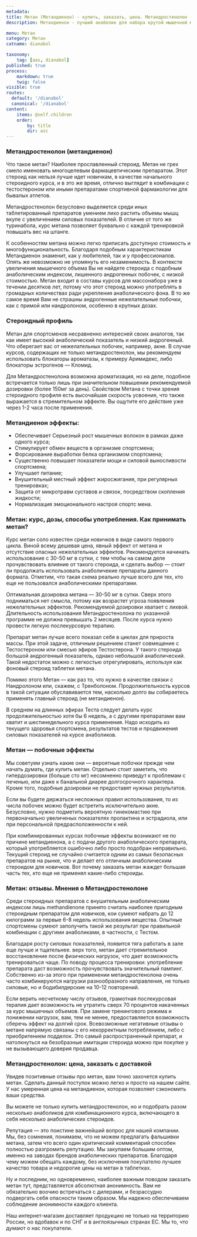 ```yaml
---
metadata:
title: Метан (Метандиенон) - купить, заказать, цена. Метандростенолон - курс, отзывы.
description: Метандиенон - лучший анаболик для набора крутой мышечной массы. Заказать по лучшей цене в интернет-магазине steroidline.com

menu: Метан
category: Метан
catname: dianabol

taxonomy:
    tag: [aas, dianabol]
published: true
process:
    markdown: true
    twig: false
visible: true
routes:
  default: '/dianabol'
  canonical: '/dianabol'
content:
    items: @self.children
    order:
        by: title
        dir: asc
---
```

### **Метандростенолон (метандиенон)**

Что такое метан? Наиболее прославленный стероид. Метан не грех смело именовать многоцелевым фармацевтическим препаратом. Этот стероид как нельзя лучше
идет новичкам, в качестве начального стероидного курса, и в это же время,
отлично выглядит в комбинации с тестостероном или иными препаратами спортивной фармакологии для бывалых атлетов.

Метандростенолон безусловно выделяется среди иных таблетированный
препаратов умением лихо растить объемы мышц вкупе с увеличением силовых
показателей. В отличие от того же туринабола, курс метана позволяет буквально с каждой тренировкой повышать вес на штанге.

К особенностям метана можно легко приписать доступную стоимость и многофункциональность. Благодаря подобным характеристикам Метандиенон знаменит, как у любителей, так и у профессионалов. Опять же невозможно
не упомянуть его незаменимость. В контексте увеличения мышечного объема Вы не найдете стероида с подобным анаболическим индексом, лишенного
андрогенных побочек, с низкой стоимостью. Метан входит в составы курсов для
массонабора уже в течении десятков лет, потому что этот стероид можно употреблять в громадных количествах ради укрепления анаболического фона. В то же самое время Вам не страшны андрогенные нежелательные побочки, как с примой или нандролоном, особенно в крупных дозах.

### Стероидный профиль

Метан для спортсменов несравненно интересней своих аналогов, так как
имеет высокий анаболический показатель и низкий андрогенный. Что оберегает вас от нежелательных побочек, например, акне. В случае курсов, содержащих не
только метандростенолон, мы рекомендуем использовать блокаторы ароматазы, к
примеру Аримидекс, либо блокаторы эстрогенов — Кломид.

Для Метандростенолона возможна ароматизация, но на деле, подобное
встречается только лишь при значительном повышении рекомендуемой дозировки (более 150мг за день). Свойством Метана с точки зрения стероидного профиля есть
высочайшая скорость усвоения, что также выражается в стремительном эффекте. Вы ощутите его действие уже через 1-2 часа после применения.

### Метандиенон эффекты:

-   Обеспечивает Серьезный рост мышечных волокон в рамках даже одного
    курса;
-   Стимулирует обмен веществ в организме спортсмена;
-   Форсирование выработки белка организмом спортсмена;
-   Существенно повышает показатели мощи и силовой выносливости
    спортсмена;
-   Улучшает питание;
-   Внушительный местный эффект жиросжигания, при регулярных
    тренировках;
-   Защита от микротравм суставов и связок, посредством скопления
    жидкости;
-   Нормализация эмоционального настроя спортс мена.

### Метан: курс, дозы, способы употребления. Как принимать метан?

Курс метан соло известен среди новичков в виде самого первого цикла.
Виной всему дешевая цена, явный эффект от метана и отсутствие опасных нежелательных эффектов. Рекомендуется начинать использование с 30-50 мг в сутки, с тем чтобы на самом деле прочувствовать влияние от такого стероида, и сделать выбор
— стоит ли продолжать использовать анаболичекие препараты данного
формата. Отметим, что такая схема реально лучше всего для тех, кто еще не пользовался анаболическими препаратами.

Оптимальная дозировка метана — 30-50 мг в сутки. Сверх этого подниматься нет смысла, потому как возрастет угроза появления нежелательных эффектов. Рекомендуемой дозировки хватает с лихвой. Длительность использования Метандростенолона по указанной программе не должна превышать 2 месяцев.
После курса нужно провести легкую послекурсовую терапию.

Препарат метан лучше всего показал себя в циклах для прироста массы. При этой задаче, отличным решением станет совмещение с Тестостероном или смесью эфиров Тестостерона. У такого стероида большой андрогенный показатель, однако небольшой анаболический. Такой недостаток можно с легкостью
отрегулировать, используя как фоновый стероид таблетки метана.

Помимо этого Метан — как раз то, что нужно в качестве связки с
Нандролоном или, скажем, с Тренболоном. Продолжительность курсов в такой ситуации обуславивается тем, насколько долго вы собираетесь применять главный
стероид (не метандиенон).

В среднем на длинных эфирах Теста следует делать курс продолжительностью
хотя бы 6 недель, а с другими препаратами вам хватит и шестинедельного курса применения. Надо исходить из текущего здоровья спортсмена, результатов
тестов и продвижения силовых показателей на курсе анаболиков.

### Метан — побочные эффекты

Мы советуем узнать какие они — вероятные побочки прежде чем начать
думать, где купить метан. Отдельно стоит заметить, что гипердозировки (больше сто мг) несомненно приведут к проблемам с печенью, или даже к банальной диарее долгосрочного характера. Кроме того, подобные дозировки не предоставят
нужных результатов.

Если вы будете держаться несложных правил использования, то из числа
побочек можно будет встретить исключительно акне. Безусловно, нужно подметить вероятную гинекомастию при первоначально увеличеных показателях
пролактина и эстрадиола, или при персональной предрасположенности к ней.

При комбинированных курсах побочные эффекты возникают не по причине метандиенона, а с подачи другого анаболического препарата, который употребляется ошибочно либо просто подобран неправильно. Текущий стероид не случайно считается одним из самых безопасных препаратов на рынке, что и делает его отличным анаболическим стероидом для новичков. Вот почему заказать
метан жаждет большая часть тех, кто еще не применял какие-либо стероиды.

### Метан: отзывы. Мнения о Метандростенолоне

Среди стероидных препаратов с внушительным анаболическим индексом лишь methandienone принято считать наиболее пригодным стероидным препаратом
для новичков, кои сумеют набрать до 12 килограмм за первые 6-8 недель использования вещества. Опытные спортсмены сумеют заполучить такой же результат при правильной комбинации с другими анаболиками, в частности,
с Тестом.

Благодаря росту силовых показателей, появится тяга работать в зале еще
лучше и тщательнее. верх того, метан дает стремительное восстановление после физических нагрузок, что дает возможность тренироваться чаще. По поводу процесса тренировки: употребление препарата даст возможность
прочувствовать значительный пампинг. Собственно из-за этого при применении
метандростенолона очень часто комбинируются нагрузки разнообразного направления, не
только силовые, но и бодибилдерские на 10-12 повторений.

Если верить несчетному числу отзывов, грамотная послекурсовая терапия дает возможность не утратить сверх 70 процентов накаченных за курс мышечных объемов. При замене тренингового режима и понижении нагрузок, вам, тем не менее, предоставляется возможность сберечь эффект на долгий срок.
Всевозможные негативные отзывы о метане напрямую связаны с его некорректным
потреблением, либо с приобритением подделок. Это самый распространенный препарат, и натолкнуться на безобразные имитации стероида можно при покупке у не вызывающего доверия продавца.

### Метандростенолон: цена, заказать с доставкой

Увидев позитивные отзывы про метан, вам точно захочется купить метан.
Сделать данный поступок можно легко и просто на нашем сайте. У нас умеренная
цена на метандиенон, которая позволяет сэкономить ваши средства.

Вы можете не только купить метандростенолон, но и подобрать разом несколько анаболиков для комбинационного курса, включающего в себя несколько анаболических стероидов.

Репутация — это поистине важнейший вопрос для нашей компании. Мы, без сомнения, понимаем, что не можем предлагать фальшивки метана, затем что всего один критический комментарий способен полностью разгромить репутацию.
Мы закупаем большим оптом, именно на заводах брендов анаболических
препаратов.
Благодаря чему можем обещать каждому, без исключения покупателю лучшее качество товара и недорогие цены на метан в таблетках.

Ну и последним, но одновременно, наиболее важным поводом заказать метан тут, представляется абсолютная анонимность. Вам не обязательно воочию
встречаться с дилерами, и безрассудно подвергать себя опасности таким образом. Мы
надежно обеспечиваем соблюдение анонимности каждого клиента.

Наш интернет-магазин доставляет продукцию не только на территорию
России, но вдобавок и по СНГ и в англоязычных странах ЕС. Мы то, что думают о нас
покупатели.
